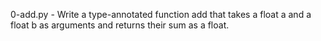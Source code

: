 0-add.py - Write a type-annotated function add that takes a float a and a float b as arguments and returns their sum as a float.